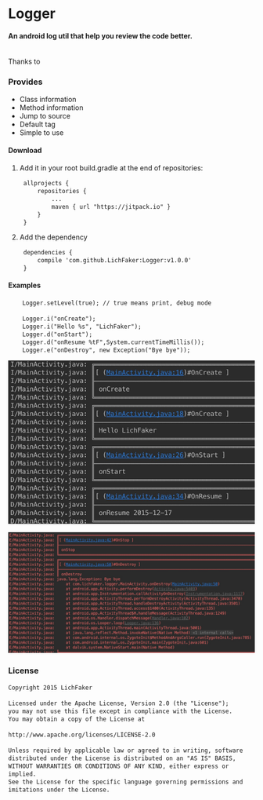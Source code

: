 # Logger

#### An android log util that help you review the code better.
<br>
Thanks to <https://github.com/orhanobut/logger>

### Provides
* Class information
* Method information
* Jump to source
* Default tag
* Simple to use 

#### Download

1. Add it in your root build.gradle at the end of repositories:

		allprojects {
			repositories {
				...
				maven { url "https://jitpack.io" }
			}
		}
	
2. Add the dependency

		dependencies {
	        compile 'com.github.LichFaker:Logger:v1.0.0'
		}



#### Examples

		Logger.setLevel(true); // true means print, debug mode

		Logger.i("onCreate");
        Logger.i("Hello %s", "LichFaker");
        Logger.d("onStart");
        Logger.d("onResume %tF",System.currentTimeMillis());
		Logger.e("onDestroy", new Exception("Bye bye"));
		
![example1](screenshot/1.png)

![example1](screenshot/2.png)

### License

	Copyright 2015 LichFaker

	Licensed under the Apache License, Version 2.0 (the "License");
	you may not use this file except in compliance with the License.
	You may obtain a copy of the License at
	
	http://www.apache.org/licenses/LICENSE-2.0

	Unless required by applicable law or agreed to in writing, software
	distributed under the License is distributed on an "AS IS" BASIS,
	WITHOUT WARRANTIES OR CONDITIONS OF ANY KIND, either express or 	implied.
	See the License for the specific language governing permissions and
	imitations under the License.
